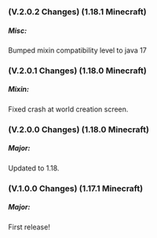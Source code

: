 ### **(V.2.0.2 Changes) (1.18.1 Minecraft)**

##### Misc:
Bumped mixin compatibility level to java 17


### **(V.2.0.1 Changes) (1.18.0 Minecraft)**

##### Mixin:
Fixed crash at world creation screen.


### **(V.2.0.0 Changes) (1.18.0 Minecraft)**

##### Major:
Updated to 1.18.


### **(V.1.0.0 Changes) (1.17.1 Minecraft)**

##### Major:
First release!